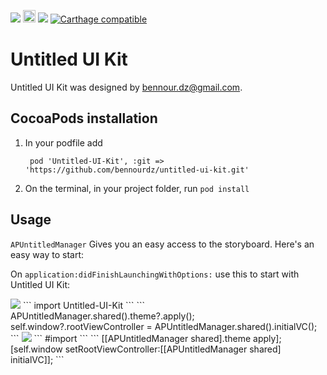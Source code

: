 <a href="https://tldrlegal.com/license/mit-license" target="_blank"><img src="https://img.shields.io/apm/l/vim-mode.svg?maxAge=2592000"></a>
<a href="http://www.animaapp.com" target="_blank"><img src="http://animaapp.s3.amazonaws.com/github/ExportCode/code_byanima.png" height="20"></a>
<img src="https://img.shields.io/badge/language-Swift-orange.svg">
[![Carthage compatible](https://img.shields.io/badge/Carthage-compatible-4BC51D.svg?style=flat)](https://github.com/Carthage/Carthage)

# Untitled UI Kit

Untitled UI Kit was designed by bennour.dz@gmail.com.


## CocoaPods installation

1. In your podfile add

   ``` pod 'Untitled-UI-Kit', :git => 'https://github.com/bennourdz/untitled-ui-kit.git'```
2. On the terminal, in your project folder, run ```pod install```



## Usage

`APUntitledManager` Gives you an easy access to the storyboard.
Here's an easy way to start:

On `application:didFinishLaunchingWithOptions:` use this to start with Untitled UI Kit:

<img src="https://img.shields.io/badge/language-Swift-orange.svg">
```
import Untitled-UI-Kit
```
```
   APUntitledManager.shared().theme?.apply();
   self.window?.rootViewController = APUntitledManager.shared().initialVC();
```
<img src="https://img.shields.io/badge/language-Obj--C-blue.svg">
```
#import <Untitled-UI-Kit/APUntitledManager.h>
```
```
   [[APUntitledManager shared].theme apply];
   [self.window setRootViewController:[[APUntitledManager shared] initialVC]];
```